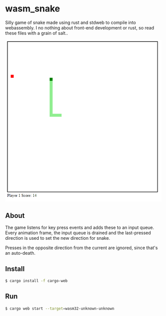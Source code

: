 # wasm_snake
Silly game of snake made using rust and stdweb to compile into webassembly.  I no nothing about front-end development or rust, so read these files with a grain of salt..

![Snake Game made with Rust/WASM](https://raw.githubusercontent.com/rabbitXIII/wasm_snake/master/static/wasm_snake.png)


## About

The game listens for key press events and adds these to an input queue.  Every animation frame, the input queue is drained and the last-pressed direction is used to set the new direction for snake.  

Presses in the opposite direction from the current are ignored, since that's an auto-death.

## Install
```sh
$ cargo install -f cargo-web
```

## Run
```sh
$ cargo web start --target=wasm32-unknown-unknown
```

